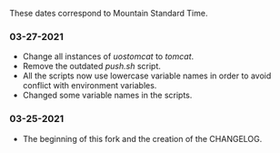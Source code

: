These dates correspond to Mountain Standard Time.

### 03-27-2021
* Change all instances of _uostomcat_ to _tomcat_.
* Remove the outdated _push.sh_ script.
* All the scripts now use lowercase variable names in order to avoid conflict with environment variables.
* Changed some variable names in the scripts.

### 03-25-2021
* The beginning of this fork and the creation of the CHANGELOG.
